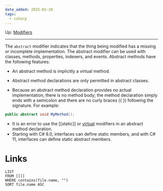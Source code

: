 ```yaml
---
date_added: 2025-02-20
tags:
  - csharp
---
```

Up: [Modifiers](Modifiers.md)
___
 The `abstract` modifier indicates that the thing being modified has a missing or incomplete implementation. The abstract modifier can be used with classes, methods, properties, indexers, and events.
Abstract methods have the following features:
- An abstract method is implicitly a virtual method.

- Abstract method declarations are only permitted in abstract classes.

- Because an abstract method declaration provides no actual implementation, there is no method body; the method declaration simply ends with a semicolon and there are no curly braces ({ }) following the signature. For example:
```cs
public abstract void MyMethod();
```
    
- It is an error to use the [[static]] or [virtual](virtual.md) modifiers in an abstract method declaration.
- Starting with C# 8.0, interfaces can define static members, and with C# 11, interfaces can define static abstract members.
# Links
```dataview
LIST
FROM [[]]
WHERE contains(file.name, "")
SORT file.name ASC
```
